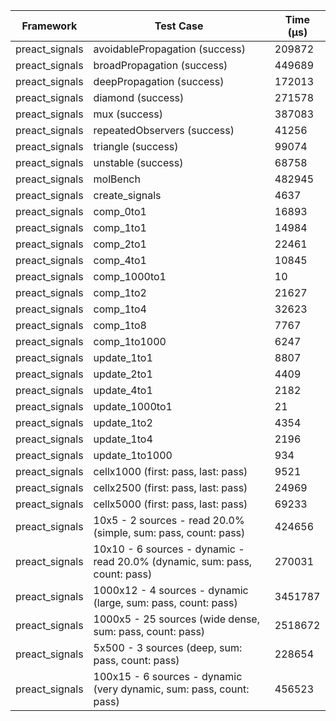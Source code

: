 | Framework | Test Case | Time (μs) |
| --- | --- | --- |
| preact_signals | avoidablePropagation (success) | 209872 |
| preact_signals | broadPropagation (success) | 449689 |
| preact_signals | deepPropagation (success) | 172013 |
| preact_signals | diamond (success) | 271578 |
| preact_signals | mux (success) | 387083 |
| preact_signals | repeatedObservers (success) | 41256 |
| preact_signals | triangle (success) | 99074 |
| preact_signals | unstable (success) | 68758 |
| preact_signals | molBench | 482945 |
| preact_signals | create_signals | 4637 |
| preact_signals | comp_0to1 | 16893 |
| preact_signals | comp_1to1 | 14984 |
| preact_signals | comp_2to1 | 22461 |
| preact_signals | comp_4to1 | 10845 |
| preact_signals | comp_1000to1 | 10 |
| preact_signals | comp_1to2 | 21627 |
| preact_signals | comp_1to4 | 32623 |
| preact_signals | comp_1to8 | 7767 |
| preact_signals | comp_1to1000 | 6247 |
| preact_signals | update_1to1 | 8807 |
| preact_signals | update_2to1 | 4409 |
| preact_signals | update_4to1 | 2182 |
| preact_signals | update_1000to1 | 21 |
| preact_signals | update_1to2 | 4354 |
| preact_signals | update_1to4 | 2196 |
| preact_signals | update_1to1000 | 934 |
| preact_signals | cellx1000 (first: pass, last: pass) | 9521 |
| preact_signals | cellx2500 (first: pass, last: pass) | 24969 |
| preact_signals | cellx5000 (first: pass, last: pass) | 69233 |
| preact_signals | 10x5 - 2 sources - read 20.0% (simple, sum: pass, count: pass) | 424656 |
| preact_signals | 10x10 - 6 sources - dynamic - read 20.0% (dynamic, sum: pass, count: pass) | 270031 |
| preact_signals | 1000x12 - 4 sources - dynamic (large, sum: pass, count: pass) | 3451787 |
| preact_signals | 1000x5 - 25 sources (wide dense, sum: pass, count: pass) | 2518672 |
| preact_signals | 5x500 - 3 sources (deep, sum: pass, count: pass) | 228654 |
| preact_signals | 100x15 - 6 sources - dynamic (very dynamic, sum: pass, count: pass) | 456523 |
